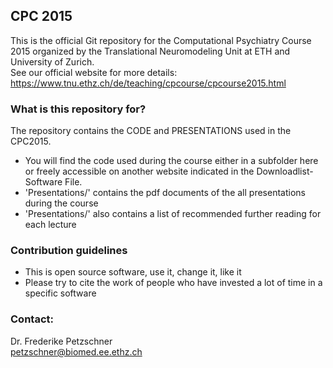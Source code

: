 ## CPC 2015

This is the official Git repository for the Computational Psychiatry Course 2015 organized by the Translational Neuromodeling Unit at ETH and University of Zurich.   
See our official website for more details: 
https://www.tnu.ethz.ch/de/teaching/cpcourse/cpcourse2015.html

### What is this repository for? ###

The repository contains the CODE and PRESENTATIONS used in the CPC2015.

* You will find the code used during the course either in a subfolder here or freely accessible on another website indicated in the Downloadlist-Software File.
* 'Presentations/' contains the pdf documents of the all presentations during the course
* 'Presentations/' also contains a list of recommended further reading for each lecture


### Contribution guidelines ###

* This is open source software, use it, change it, like it
* Please try to cite the work of people who have invested a lot of time in a specific software

### Contact:
Dr. Frederike Petzschner  
petzschner@biomed.ee.ethz.ch
